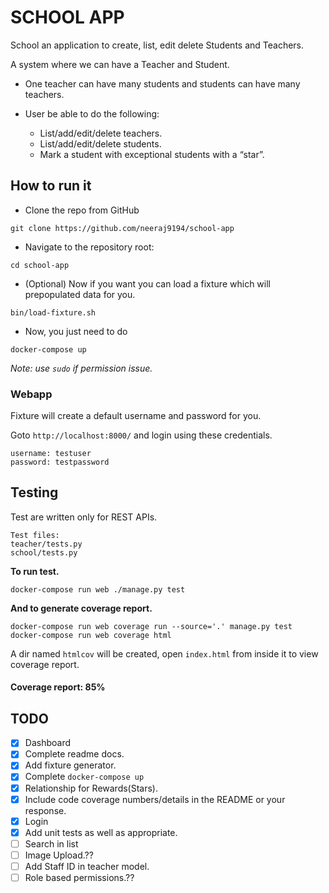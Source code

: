 # SCHOOL APP

School an application to create, list, edit delete Students and Teachers.

A system where we can have a Teacher and Student. 

- One teacher can have many students and students can have many teachers.

- User be able to do the following:

  - List/add/edit/delete teachers.
  - List/add/edit/delete students.
  - Mark a student with exceptional students with a “star”.
  

## How to run it

- Clone the repo from GitHub
```
git clone https://github.com/neeraj9194/school-app
```

- Navigate to the repository root:
```
cd school-app
```

- (Optional) Now if you want you can load a fixture which will prepopulated
data for you. 
```
bin/load-fixture.sh
```

- Now, you just need to do
```
docker-compose up
```
_Note: use `sudo` if permission issue._

### Webapp
Fixture will create a default username and password for you. 

Goto `http://localhost:8000/` and login using these credentials.
```
username: testuser
password: testpassword
```

## Testing
Test are written only for REST APIs.
```
Test files:
teacher/tests.py
school/tests.py
```

**To run test.**
```
docker-compose run web ./manage.py test
```
**And to generate coverage report.**
```
docker-compose run web coverage run --source='.' manage.py test
docker-compose run web coverage html
```
A dir named `htmlcov` will be created, open `index.html` from inside it to view coverage report.

#### Coverage report: 85%
 

## TODO

- [x] Dashboard
- [x] Complete readme docs.
- [x] Add fixture generator.
- [x] Complete `docker-compose up`
- [x] Relationship for Rewards(Stars).
- [x] Include code coverage numbers/details in the README or your response.
- [x] Login
- [x] Add unit tests as well as appropriate. 
- [ ] Search in list
- [ ] Image Upload.??
- [ ] Add Staff ID in teacher model.
- [ ] Role based permissions.??
